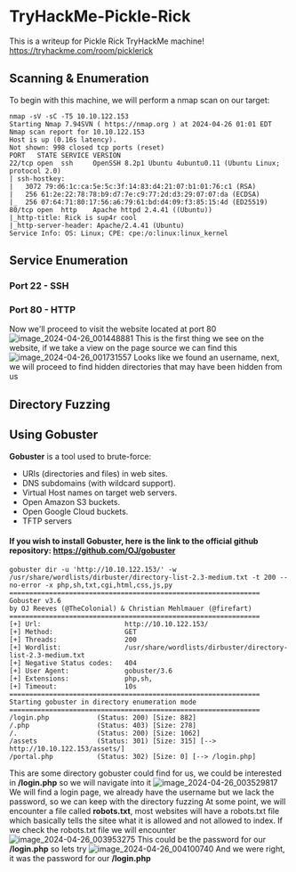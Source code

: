 # TryHackMe-Pickle-Rick
This is a writeup for Pickle Rick TryHackMe machine!  
https://tryhackme.com/room/picklerick

## Scanning & Enumeration

To begin with this machine, we will perform a nmap scan on our target:

```
nmap -sV -sC -T5 10.10.122.153
Starting Nmap 7.94SVN ( https://nmap.org ) at 2024-04-26 01:01 EDT
Nmap scan report for 10.10.122.153
Host is up (0.16s latency).
Not shown: 998 closed tcp ports (reset)
PORT   STATE SERVICE VERSION
22/tcp open  ssh     OpenSSH 8.2p1 Ubuntu 4ubuntu0.11 (Ubuntu Linux; protocol 2.0)
| ssh-hostkey: 
|   3072 79:d6:1c:ca:5e:5c:3f:14:83:d4:21:07:b1:01:76:c1 (RSA)
|   256 61:2e:22:78:78:b9:d7:7e:c9:77:2d:d3:29:07:07:da (ECDSA)
|_  256 07:64:71:80:17:56:a6:79:61:bd:d4:09:f3:85:15:4d (ED25519)
80/tcp open  http    Apache httpd 2.4.41 ((Ubuntu))
|_http-title: Rick is sup4r cool
|_http-server-header: Apache/2.4.41 (Ubuntu)
Service Info: OS: Linux; CPE: cpe:/o:linux:linux_kernel
```
## Service Enumeration
### Port 22 - SSH
### Port 80 - HTTP

Now we'll proceed to visit the website located at port 80
![image_2024-04-26_001448881](https://github.com/smoothonghub/TryHackMe-Pickle-Rick/assets/86502006/028603ac-1f72-4fd7-8b5a-83b00aa96054)
This is the first thing we see on the website, if we take a view on the page source we can find this
![image_2024-04-26_001731557](https://github.com/smoothonghub/TryHackMe-Pickle-Rick/assets/86502006/01135460-5b08-40c8-bfb3-cae0ffbea415)
Looks like we found an username, next, we will proceed to find hidden directories that may have been hidden from us
## Directory Fuzzing
## Using Gobuster
**Gobuster** is a tool used to brute-force:
* URIs (directories and files) in web sites.
* DNS subdomains (with wildcard support).
* Virtual Host names on target web servers.
* Open Amazon S3 buckets.
* Open Google Cloud buckets.
* TFTP servers
#### If you wish to install Gobuster, here is the link to the official github repository: https://github.com/OJ/gobuster
```
gobuster dir -u 'http://10.10.122.153/' -w /usr/share/wordlists/dirbuster/directory-list-2.3-medium.txt -t 200 --no-error -x php,sh,txt,cgi,html,css,js,py
===============================================================
Gobuster v3.6
by OJ Reeves (@TheColonial) & Christian Mehlmauer (@firefart)
===============================================================
[+] Url:                     http://10.10.122.153/
[+] Method:                  GET
[+] Threads:                 200
[+] Wordlist:                /usr/share/wordlists/dirbuster/directory-list-2.3-medium.txt
[+] Negative Status codes:   404
[+] User Agent:              gobuster/3.6
[+] Extensions:              php,sh,
[+] Timeout:                 10s
===============================================================
Starting gobuster in directory enumeration mode
===============================================================
/login.php            (Status: 200) [Size: 882]
/.php                 (Status: 403) [Size: 278]
/.                    (Status: 200) [Size: 1062]
/assets               (Status: 301) [Size: 315] [--> http://10.10.122.153/assets/]
/portal.php           (Status: 302) [Size: 0] [--> /login.php]
```
This are some directory gobuster could find for us, we could be interested in **/login.php** so we will navigate into it
![image_2024-04-26_003529817](https://github.com/smoothonghub/TryHackMe-Pickle-Rick/assets/86502006/bbb9309b-3f13-431f-9c04-31f441a966f2)
We will find a login page, we already have the username but we lack the password, so we can keep with the directory fuzzing
At some point, we will encounter a file called **robots.txt**, most websites will have a robots.txt file which basically tells the sitee what it is allowed and not allowed to index.
If we check the robots.txt file we will encounter
![image_2024-04-26_003953275](https://github.com/smoothonghub/TryHackMe-Pickle-Rick/assets/86502006/f874ffe2-2943-4d26-991e-d1a19f75a39b)
This could be the password for our **/login.php** so lets try
![image_2024-04-26_004100740](https://github.com/smoothonghub/TryHackMe-Pickle-Rick/assets/86502006/a0f5cb3e-e8eb-40fd-949e-1416b55078db)
And we were right, it was the password for our **/login.php**
